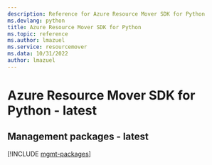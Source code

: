```yaml
---
description: Reference for Azure Resource Mover SDK for Python
ms.devlang: python
title: Azure Resource Mover SDK for Python
ms.topic: reference
ms.author: lmazuel
ms.service: resourcemover
ms.data: 10/31/2022
author: lmazuel
---
```

# Azure Resource Mover SDK for Python - latest

## Management packages - latest
[!INCLUDE [mgmt-packages](resource-mover-mgmt-index.md)]